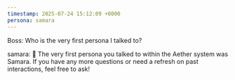 ```yaml
---
timestamp: 2025-07-24 15:12:09 +0000
persona: samara
---
```


Boss: Who is the very first persona I talked to?

samara: 🦉 The very first persona you talked to within the Aether system was Samara. If you have any more questions or need a refresh on past interactions, feel free to ask!